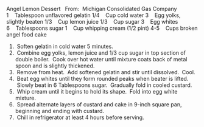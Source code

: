 Angel Lemon Dessert
 
From:  Michigan Consolidated Gas Company
 
 
1    Tablespoon unflavored gelatin
1/4    Cup cold water
3    Egg yolks, slightly beaten
1/3    Cup lemon juice
1/3    Cup sugar
3    Egg whites
6    Tablespoons sugar
1    Cup whipping cream (1/2 pint)
4-5    Cups broken angel food cake
 
 
1.  Soften gelatin in cold water 5 minutes.
2.  Combine egg yolks, lemon juice and 1/3 cup sugar in top section of double boiler.  Cook over hot water until mixture coats back of metal spoon and is slightly thickened.
3.  Remove from heat.  Add softened gelatin and stir until dissolved.  Cool. 
4.  Beat egg whites until they form rounded peaks when beater is lifted.  Slowly beat in 6 Tablespoons sugar.  Gradually fold in cooled custard.
5.  Whip cream until it begins to hold its shape.  Fold into egg white mixture.  
6.  Spread alternate layers of custard and cake in 9-inch square pan, beginning and ending with custard.
7.  Chill in refrigerator at least 4 hours before serving.
 
